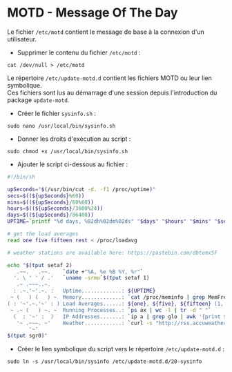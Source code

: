 # MOTD - Message Of The Day

Le fichier `/etc/motd` contient le message de base à la connexion d'un utilisateur.

* Supprimer le contenu du fichier `/etc/motd` :

```shell
cat /dev/null > /etc/motd
```

Le répertoire `/etc/update-motd.d` contient les fichiers MOTD ou leur lien symbolique.  
Ces fichiers sont lus au démarrage d'une session depuis l'introduction du package `update-motd`.

* Créer le fichier `sysinfo.sh` :

```shell
sudo nano /usr/local/bin/sysinfo.sh
```

* Donner les droits d'exécution au script :

```shell
sudo chmod +x /usr/local/bin/sysinfo.sh
```

* Ajouter le script ci-dessous au fichier :

```bash
#!/bin/sh

upSeconds="$(/usr/bin/cut -d. -f1 /proc/uptime)"
secs=$((${upSeconds}%60))
mins=$((${upSeconds}/60%60))
hours=$((${upSeconds}/3600%24))
days=$((${upSeconds}/86400))
UPTIME=`printf "%d days, %02dh%02dm%02ds" "$days" "$hours" "$mins" "$secs"`

# get the load averages
read one five fifteen rest < /proc/loadavg

# weather stations are available here: https://pastebin.com/dbtemx5F

echo "$(tput setaf 2)
   .~~.   .~~.    `date +"%A, %e %B %Y, %r"`
  '. \ ' ' / .'   `uname -srmo`$(tput setaf 1)
   .~ .~~~..~.
  : .~.'~'.~. :   Uptime.............: ${UPTIME}
 ~ (   ) (   ) ~  Memory.............: `cat /proc/meminfo | grep MemFree | awk {'print $2'}`kB (Free) / `cat /proc/meminfo | grep MemTotal | awk {'print $2'}`kB (Total)
( : '~'.~.'~' : ) Load Averages......: ${one}, ${five}, ${fifteen} (1, 5, 15 min)
 ~ .~ (   ) ~. ~  Running Processes..: `ps ax | wc -l | tr -d " "`
  (  : '~' :  )   IP Addresses.......: `ip a | grep glo | awk '{print $2}' | head -1 | cut -f1 -d/` and `wget -q -O - http://icanhazip.com/ | tail`
   '~ .~~~. ~'    Weather............: `curl -s "http://rss.accuweather.com/rss/liveweather_rss.asp?metric=1&locCode=EUR|FR|FR017|LILLE" | sed -n '/Currently:/ s/.*: \(.*\): \([0-9]*\)\([CF]\).*/\2°\3, \1/p'`
       '~'
$(tput sgr0)"
```

* Créer le lien symbolique du script vers le répertoire `/etc/update-motd.d` :

```shell
sudo ln -s /usr/local/bin/sysinfo /etc/update-motd.d/20-sysinfo
```
